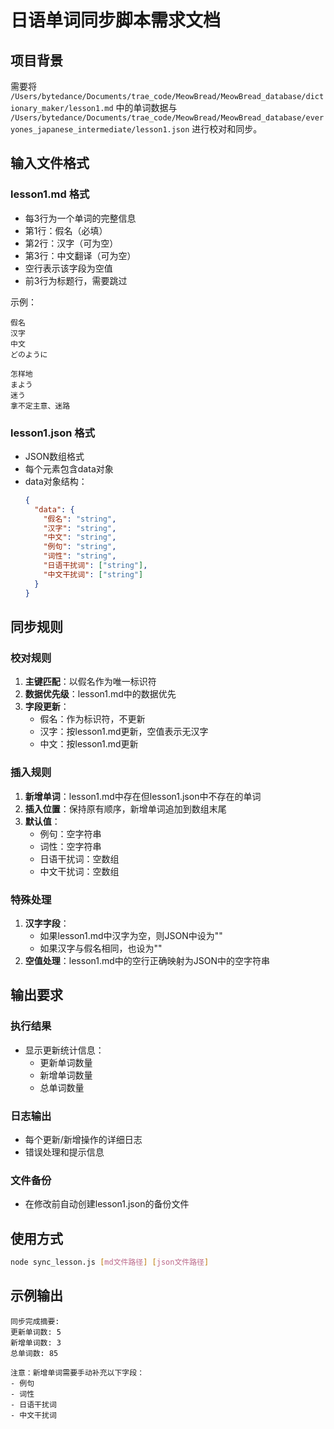 # 日语单词同步脚本需求文档

## 项目背景
需要将 `/Users/bytedance/Documents/trae_code/MeowBread/MeowBread_database/dictionary_maker/lesson1.md` 中的单词数据与 `/Users/bytedance/Documents/trae_code/MeowBread/MeowBread_database/everyones_japanese_intermediate/lesson1.json` 进行校对和同步。

## 输入文件格式

### lesson1.md 格式
- 每3行为一个单词的完整信息
- 第1行：假名（必填）
- 第2行：汉字（可为空）
- 第3行：中文翻译（可为空）
- 空行表示该字段为空值
- 前3行为标题行，需要跳过

示例：
```
假名
汉字
中文
どのように

怎样地
まよう
迷う
拿不定主意、迷路
```

### lesson1.json 格式
- JSON数组格式
- 每个元素包含data对象
- data对象结构：
  ```json
  {
    "data": {
      "假名": "string",
      "汉字": "string",
      "中文": "string",
      "例句": "string",
      "词性": "string",
      "日语干扰词": ["string"],
      "中文干扰词": ["string"]
    }
  }
  ```

## 同步规则

### 校对规则
1. **主键匹配**：以假名作为唯一标识符
2. **数据优先级**：lesson1.md中的数据优先
3. **字段更新**：
   - 假名：作为标识符，不更新
   - 汉字：按lesson1.md更新，空值表示无汉字
   - 中文：按lesson1.md更新

### 插入规则
1. **新增单词**：lesson1.md中存在但lesson1.json中不存在的单词
2. **插入位置**：保持原有顺序，新增单词追加到数组末尾
3. **默认值**：
   - 例句：空字符串
   - 词性：空字符串
   - 日语干扰词：空数组
   - 中文干扰词：空数组

### 特殊处理
1. **汉字字段**：
   - 如果lesson1.md中汉字为空，则JSON中设为""
   - 如果汉字与假名相同，也设为""
2. **空值处理**：lesson1.md中的空行正确映射为JSON中的空字符串

## 输出要求

### 执行结果
- 显示更新统计信息：
  - 更新单词数量
  - 新增单词数量
  - 总单词数量

### 日志输出
- 每个更新/新增操作的详细日志
- 错误处理和提示信息

### 文件备份
- 在修改前自动创建lesson1.json的备份文件

## 使用方式
```bash
node sync_lesson.js [md文件路径] [json文件路径]
```

## 示例输出
```
同步完成摘要:
更新单词数: 5
新增单词数: 3
总单词数: 85

注意：新增单词需要手动补充以下字段：
- 例句
- 词性
- 日语干扰词
- 中文干扰词
```